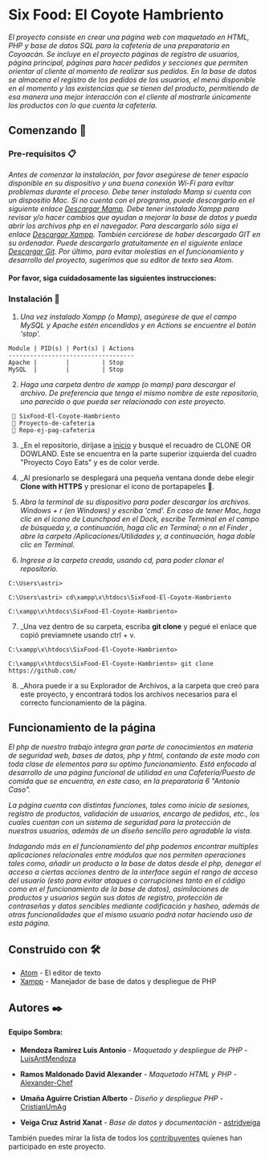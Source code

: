 # Six Food: El Coyote Hambriento

_El proyecto consiste en crear una página web con maquetado en HTML, PHP y base de datos SQL para la cafetería de una preparatoria en Coyoacán. Se incluye en el proyecto páginas de registro de usuarios, página principal, páginas para hacer pedidos y secciones que permiten orientar al cliente al momento de realizar sus pedidos. En la base de datos se almacena el registro de los pedidos de los usuarios, el menú disponible en el momento y las existencias que se tienen del producto, permitiendo de esa manera una mejor interacción con el cliente al mostrarle únicamente los productos con lo que cuenta la cafetería._

## Comenzando 🚀
### Pre-requisitos 📋

*Antes de comenzar la instalación, por favor asegúrese de tener espacio disponible en su dispositivo y una buena conexión Wi-Fi para evitar problemas durante el proceso.*
*Debe tener instalado Mamp si cuenta con un dispositio Mac. Si no cuenta con el programa, puede descargarlo en el siguiente enlace [Descargar Mamp](https://www.mamp.info/en/downloads/).*
*Debe tener instalado Xampp para revisar y/o hacer cambios que ayudan a mejorar la base de datos y pueda abrir los archivos php en el navegador. Para descargarlo sólo siga el enlace [Descargar Xampp](https://www.apachefriends.org/es/index.html).*
*También cerciórese de haber descargado GIT en su ordenador. Puede descargarlo gratuitamente en el siguiente enlace [Descargar Git](https://git-scm.com/downloads).*
*Por último, para evitar molestias en el funcionamiento y desarrollo del proyecto, sugerimos que su editor de texto sea Atom.*
#### Por favor, siga cuidadosamente las siguientes instrucciones:

### Instalación 🔧
1. _Una vez instalado Xampp (o Mamp), asegúrese de que el campo MySQL y Apache estén encendidos y en Actions se encuentre el botón 'stop'._

```
Module | PID(s) | Port(s) | Actions
-----------------------------------
Apache |        |         | Stop
MySQL  |        |         | Stop
```

2. _Haga una carpeta dentro de xampp (o mamp) para descargar el archivo. De preferencia que tenga el mismo nombre de este repositorio, uno parecido o que pueda ser relacionado con este proyecto._

```
 📖 SixFood-El-Coyote-Hambriento
 📖 Proyecto-de-cafeteria
 📖 Repo-ej-pag-cafeteria
```

3. _En el repositorio, diríjase a [inicio](https://github.com/LuisAntMendoza/SixFood-El-Coyote-Hambriento) y busqué el recuadro de CLONE OR DOWLAND. Este se encuentra en la parte superior izquierda del cuadro "Proyecto Coyo Eats" y es de color verde.

4. _Al presionarlo se desplegará una pequeña ventana donde debe elegir **Clone with HTTPS** y presionar el icono de portapapeles 📄.

5. _Abra la terminal de su dispositivo para poder descargar los archivos. Windows + r (en Windows) y escriba 'cmd'. En caso de tener Mac, haga clic en el icono de Launchpad en el Dock, escribe Terminal en el campo de búsqueda y, a continuación, haga clic en Terminal; o nn el Finder , abre la carpeta /Aplicaciones/Utilidades y, a continuación, haga doble clic en Terminal._

6. _Ingrese a la carpeta creada, usando cd, para poder clonar el repositorio._

```
C:\Users\astri>

C:\Users\astri> cd\xampp\x\htdocs\SixFood-El-Coyote-Hambriento

C:\xampp\x\htdocs\SixFood-El-Coyote-Hambriento>

```

7. _Una vez dentro de su carpeta, escriba **git clone** y pegué el enlace que copió previamnete usando ctrl + v.

```
C:\xampp\x\htdocs\SixFood-El-Coyote-Hambriento>

C:\xampp\x\htdocs\SixFood-El-Coyote-Hambriento> git clone https://github.com/
```

8. _Ahora puede ir a su Explorador de Archivos, a la carpeta que creó para este proyecto, y encontrará todos los archivos necesarios para el correcto funcionamiento de la página.

## Funcionamiento de la página
_El php de nuestro trabajo integra gran parte de conocimientos en materia de seguridad web, bases de datos, php y html, contando de este modo con toda clase de elementos para su optimo funcionamiento. Está enfocado al desarrollo de una página funcional de utilidad en una Cafetería/Puesto de comida que se encuentra, en este caso, en la preparatoria 6 "Antonio Caso"._

_La página cuenta con distintas funciones, tales como inicio de sesiones, registro de productos, validación de usuarios, encargo de pedidos, etc., los cuales cuentan con un sistema de seguridad para la protección de nuestros usuarios, además de un diseño sencillo pero
agradable  la vista._

_Indagando más en el funcionamiento del php podemos encontrar multiples aplicaciones relacionales entre módulos que nos permiten
operaciones tales como, añadir un producto a la base de datos desde el php, denegar el acceso a ciertas acciones dentro de la interface según el rango de acceso del usuario (esto para evitar ataques o corrupciones tanto en el código como en el
funcionamiento de la base de datos), asimilaciones de productos y usuarios según sus datos de registro, protección
de contraseñas y datos sencibles mediante codificación y hasheo, además de otras funcionalidades que el mismo usuario podrá notar haciendo uso de esta página._


## Construido con 🛠️

* [Atom](https://atom.io/) - El editor de texto
* [Xampp](https://www.apachefriends.org/es/index.html) - Manejador de base de datos y despliegue de PHP

## Autores ✒️
#### Equipo Sombra:
* **Mendoza Ramirez Luis Antonio** - *Maquetado y despliegue de PHP* - [LuisAntMendoza](https://github.com/LuisAntMendoza)

* **Ramos Maldonado David Alexander** - *Maquetado HTML y PHP* - [Alexander-Chef](https://github.com/Alexander-Chef)

* **Umaña Aguirre Cristian Alberto** - *Diseño y despliegue PHP* - [CristianUmAg](https://github.com/CristianUmAg)

* **Veiga Cruz Astrid Xanat** - *Base de datos y documentación* - [astridveiga](https://github.com/astridveiga)

También puedes mirar la lista de todos los [contribuyentes](https://github.com/LuisAntMendoza/SixFood-El-Coyote-Hambriento/contributors) quíenes han participado en este proyecto. 
